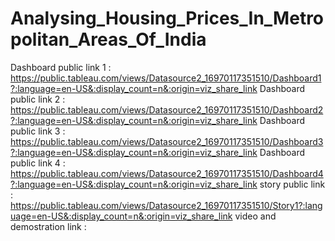 # Analysing_Housing_Prices_In_Metropolitan_Areas_Of_India


Dashboard public link 1 :  https://public.tableau.com/views/Datasource2_16970117351510/Dashboard1?:language=en-US&:display_count=n&:origin=viz_share_link
Dashboard public link 2 : https://public.tableau.com/views/Datasource2_16970117351510/Dashboard2?:language=en-US&:display_count=n&:origin=viz_share_link
Dashboard public link 3 : https://public.tableau.com/views/Datasource2_16970117351510/Dashboard3?:language=en-US&:display_count=n&:origin=viz_share_link
Dashboard public link 4 : https://public.tableau.com/views/Datasource2_16970117351510/Dashboard4?:language=en-US&:display_count=n&:origin=viz_share_link
story public link : https://public.tableau.com/views/Datasource2_16970117351510/Story1?:language=en-US&:display_count=n&:origin=viz_share_link
video and demostration link :
